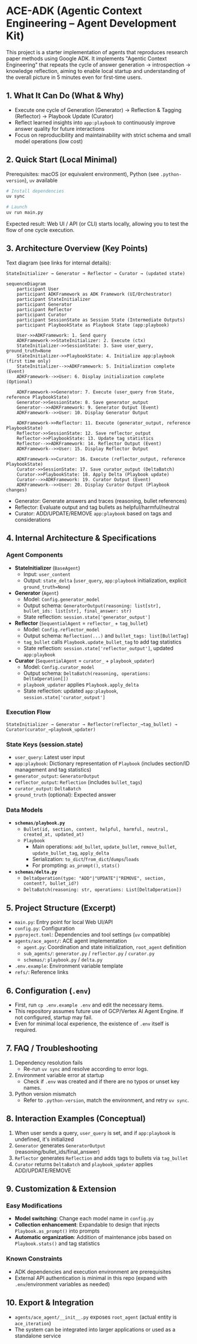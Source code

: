 # ACE-ADK (Agentic Context Engineering – Agent Development Kit)

This project is a starter implementation of agents that reproduces research paper methods using Google ADK. It implements "Agentic Context Engineering" that repeats the cycle of answer generation → introspection → knowledge reflection, aiming to enable local startup and understanding of the overall picture in 5 minutes even for first-time users.

## 1. What It Can Do (What & Why)

- Execute one cycle of Generation (Generator) → Reflection & Tagging (Reflector) → Playbook Update (Curator)
- Reflect learned insights into `app:playbook` to continuously improve answer quality for future interactions
- Focus on reproducibility and maintainability with strict schema and small model operations (low cost)

## 2. Quick Start (Local Minimal)

Prerequisites: macOS (or equivalent environment), Python (see `.python-version`), `uv` available

```bash
# Install dependencies
uv sync

# Launch
uv run main.py
```

Expected result: Web UI / API (or CLI) starts locally, allowing you to test the flow of one cycle execution.

## 3. Architecture Overview (Key Points)

Text diagram (see links for internal details):

```text
StateInitializer → Generator → Reflector → Curator → (updated state)
```

```mermaid
sequenceDiagram
    participant User
    participant ADKFramework as ADK Framework (UI/Orchestrator)
    participant StateInitializer
    participant Generator
    participant Reflector
    participant Curator
    participant SessionState as Session State (Intermediate Outputs)
    participant PlaybookState as Playbook State (app:playbook)

    User->>ADKFramework: 1. Send query
    ADKFramework->>StateInitializer: 2. Execute (ctx)
    StateInitializer->>SessionState: 3. Save user_query, ground_truth=None
    StateInitializer->>PlaybookState: 4. Initialize app:playbook (first time only)
    StateInitializer-->>ADKFramework: 5. Initialization complete (Event)
    ADKFramework-->>User: 6. Display initialization complete (Optional)

    ADKFramework->>Generator: 7. Execute (user_query from State, reference PlaybookState)
    Generator->>SessionState: 8. Save generator_output
    Generator-->>ADKFramework: 9. Generator Output (Event)
    ADKFramework-->>User: 10. Display Generator Output

    ADKFramework->>Reflector: 11. Execute (generator_output, reference PlaybookState)
    Reflector->>SessionState: 12. Save reflector_output
    Reflector->>PlaybookState: 13. Update tag statistics
    Reflector-->>ADKFramework: 14. Reflector Output (Event)
    ADKFramework-->>User: 15. Display Reflector Output

    ADKFramework->>Curator: 16. Execute (reflector_output, reference PlaybookState)
    Curator->>SessionState: 17. Save curator_output (DeltaBatch)
    Curator->>PlaybookState: 18. Apply Delta (Playbook update)
    Curator-->>ADKFramework: 19. Curator Output (Event)
    ADKFramework-->>User: 20. Display Curator Output (Playbook changes)
```

- Generator: Generate answers and traces (reasoning, bullet references)
- Reflector: Evaluate output and tag bullets as helpful/harmful/neutral
- Curator: ADD/UPDATE/REMOVE `app:playbook` based on tags and considerations

## 4. Internal Architecture & Specifications

### Agent Components

- **StateInitializer** (`BaseAgent`)
  - Input: `user_content`
  - Output: `state_delta` (`user_query`, `app:playbook` initialization, explicit `ground_truth=None`)
- **Generator** (`Agent`)
  - Model: `Config.generator_model`
  - Output schema: `GeneratorOutput(reasoning: list[str], bullet_ids: list[str], final_answer: str)`
  - State reflection: `session.state['generator_output']`
- **Reflector** (`SequentialAgent` = `reflector_` + `tag_bullet`)
  - Model: `Config.reflector_model`
  - Output schema: `Reflection(...)` and `bullet_tags: list[BulletTag]`
  - `tag_bullet` calls `Playbook.update_bullet_tag` to add tag statistics
  - State reflection: `session.state['reflector_output']`, updated `app:playbook`
- **Curator** (`SequentialAgent` = `curator_` + `playbook_updater`)
  - Model: `Config.curator_model`
  - Output schema: `DeltaBatch(reasoning, operations: DeltaOperation[])`
  - `playbook_updater` applies `Playbook.apply_delta`
  - State reflection: updated `app:playbook`, `session.state['curator_output']`

### Execution Flow
```text
StateInitializer → Generator → Reflector(reflector_→tag_bullet) → Curator(curator_→playbook_updater)
```

### State Keys (session.state)
- `user_query`: Latest user input
- `app:playbook`: Dictionary representation of `Playbook` (includes section/ID management and tag statistics)
- `generator_output`: `GeneratorOutput`
- `reflector_output`: `Reflection` (includes `bullet_tags`)
- `curator_output`: `DeltaBatch`
- `ground_truth` (optional): Expected answer

### Data Models
- **`schemas/playbook.py`**
  - `Bullet(id, section, content, helpful, harmful, neutral, created_at, updated_at)`
  - `Playbook`
    - Main operations: `add_bullet`, `update_bullet`, `remove_bullet`, `update_bullet_tag`, `apply_delta`
    - Serialization: `to_dict`/`from_dict`/`dumps`/`loads`
    - For prompting: `as_prompt()`, `stats()`
- **`schemas/delta.py`**
  - `DeltaOperation(type: "ADD"|"UPDATE"|"REMOVE", section, content?, bullet_id?)`
  - `DeltaBatch(reasoning: str, operations: List[DeltaOperation])`

## 5. Project Structure (Excerpt)

- `main.py`: Entry point for local Web UI/API
- `config.py`: Configuration
- `pyproject.toml`: Dependencies and tool settings (`uv` compatible)
- `agents/ace_agent/`: ACE agent implementation
  - `agent.py`: Coordination and state initialization, `root_agent` definition
  - `sub_agents/`: `generator.py` / `reflector.py` / `curator.py`
  - `schemas/`: `playbook.py` / `delta.py`
- `.env.example`: Environment variable template
- `refs/`: Reference links

## 6. Configuration (`.env`)

- First, run `cp .env.example .env` and edit the necessary items.
- This repository assumes future use of GCP/Vertex AI Agent Engine. If not configured, startup may fail.
- Even for minimal local experience, the existence of `.env` itself is required.

## 7. FAQ / Troubleshooting

1) Dependency resolution fails
   - Re-run `uv sync` and resolve according to error logs.
2) Environment variable error at startup
   - Check if `.env` was created and if there are no typos or unset key names.
3) Python version mismatch
   - Refer to `.python-version`, match the environment, and retry `uv sync`.

## 8. Interaction Examples (Conceptual)

1) When user sends a query, `user_query` is set, and if `app:playbook` is undefined, it's initialized
2) `Generator` generates `GeneratorOutput` (reasoning/bullet_ids/final_answer)
3) `Reflector` generates `Reflection` and adds tags to bullets via `tag_bullet`
4) `Curator` returns `DeltaBatch` and `playbook_updater` applies ADD/UPDATE/REMOVE

## 9. Customization & Extension

### Easy Modifications
- **Model switching**: Change each model name in `config.py`
- **Collection enhancement**: Expandable to design that injects `Playbook.as_prompt()` into prompts
- **Automatic organization**: Addition of maintenance jobs based on `Playbook.stats()` and tag statistics

### Known Constraints
- ADK dependencies and execution environment are prerequisites
- External API authentication is minimal in this repo (expand with `.env`/environment variables as needed)

## 10. Export & Integration

- `agents/ace_agent/__init__.py` exposes `root_agent` (actual entity is `ace_iteration`)
- The system can be integrated into larger applications or used as a standalone service
